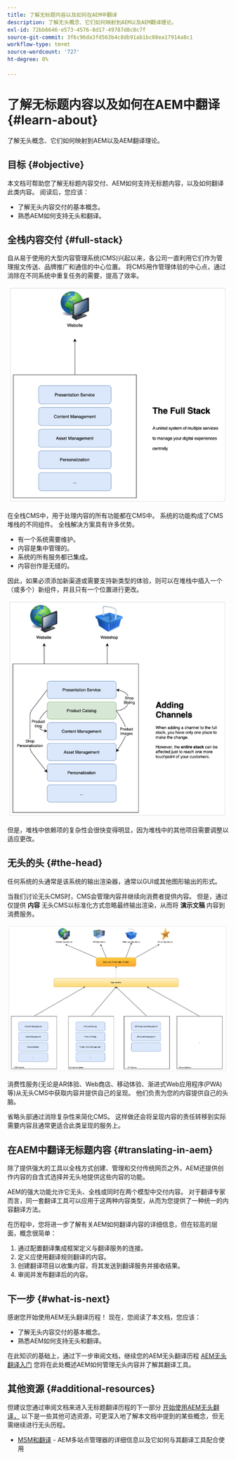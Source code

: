```yaml
---
title: 了解无标题内容以及如何在AEM中翻译
description: 了解无头概念、它们如何映射到AEM以及AEM翻译理论。
exl-id: 72bb6646-e573-4576-8d17-49787d8c8c7f
source-git-commit: 3f6c96da3fd563b4c8db91ab1bc08ea17914a8c1
workflow-type: tm+mt
source-wordcount: '727'
ht-degree: 0%

---
```


# 了解无标题内容以及如何在AEM中翻译 {#learn-about}

了解无头概念、它们如何映射到AEM以及AEM翻译理论。

## 目标 {#objective}

本文档可帮助您了解无标题内容交付、AEM如何支持无标题内容，以及如何翻译此类内容。 阅读后，您应该：

* 了解无头内容交付的基本概念。
* 熟悉AEM如何支持无头和翻译。

## 全栈内容交付 {#full-stack}

自从易于使用的大型内容管理系统(CMS)兴起以来，各公司一直利用它们作为管理报文传送、品牌推广和通信的中心位置。 将CMS用作管理体验的中心点，通过消除在不同系统中重复任务的需要，提高了效率。

![经典的全栈CMS](/help/journey-headless/developer/assets/full-stack.png)

在全栈CMS中，用于处理内容的所有功能都在CMS中。 系统的功能构成了CMS堆栈的不同组件。 全栈解决方案具有许多优势。

* 有一个系统需要维护。
* 内容是集中管理的。
* 系统的所有服务都已集成。
* 内容创作是无缝的。

因此，如果必须添加新渠道或需要支持新类型的体验，则可以在堆栈中插入一个（或多个）新组件，并且只有一个位置进行更改。

![向堆栈中添加新渠道](/help/journey-headless/developer/assets/adding-channel.png)

但是，堆栈中依赖项的复杂性会很快变得明显，因为堆栈中的其他项目需要调整以适应更改。

## 无头的头 {#the-head}

任何系统的头通常是该系统的输出渲染器，通常以GUI或其他图形输出的形式。

当我们讨论无头CMS时，CMS会管理内容并继续向消费者提供内容。 但是，通过仅提供 **内容** 无头CMS以标准化方式忽略最终输出渲染，从而将 **演示文稿** 内容到消费服务。

![无头CMS](/help/journey-headless/developer/assets/headless-cms.png)

消费性服务(无论是AR体验、Web商店、移动体验、渐进式Web应用程序(PWA)等)从无头CMS中获取内容并提供自己的呈现。 他们负责为您的内容提供自己的头脑。

省略头部通过消除复杂性来简化CMS。 这样做还会将呈现内容的责任转移到实际需要内容且通常更适合此类呈现的服务上。

## 在AEM中翻译无标题内容 {#translating-in-aem}

除了提供强大的工具以全栈方式创建、管理和交付传统网页之外，AEM还提供创作内容的自含式选择并无头地提供这些内容的功能。

AEM的强大功能允许它无头、全栈或同时在两个模型中交付内容。 对于翻译专家而言，同一套翻译工具可以应用于这两种内容类型，从而为您提供了一种统一的内容翻译方法。

在历程中，您将进一步了解有关AEM如何翻译内容的详细信息，但在较高的层面，概念很简单：

1. 通过配置翻译集成框架定义与翻译服务的连接。
1. 定义应使用翻译规则翻译的内容。
1. 创建翻译项目以收集内容，将其发送到翻译服务并接收结果。
1. 审阅并发布翻译后的内容。

## 下一步 {#what-is-next}

感谢您开始使用AEM无头翻译历程！ 现在，您阅读了本文档，您应该：

* 了解无头内容交付的基本概念。
* 熟悉AEM如何支持无头和翻译。

在此知识的基础上，通过下一步审阅文档，继续您的AEM无头翻译历程 [AEM无头翻译入门](getting-started.md) 您将在此处概述AEM如何管理无头内容并了解其翻译工具。

## 其他资源 {#additional-resources}

但建议您通过审阅文档来进入无标题翻译历程的下一部分 [开始使用AEM无头翻译，](getting-started.md) 以下是一些其他可选资源，可更深入地了解本文档中提到的某些概念，但无需继续进行无头历程。

* [MSM和翻译](/help/sites-cloud/administering/msm-and-translation.md) - AEM多站点管理器的详细信息以及它如何与其翻译工具配合使用
